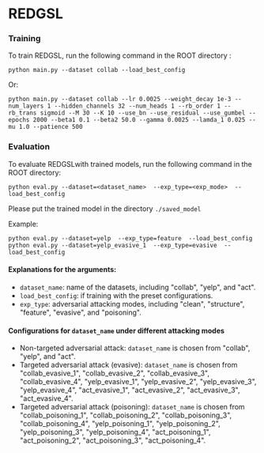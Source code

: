 # REDGSL

### Training

To train REDGSL, run the following command in the ROOT directory :

```train
python main.py --dataset collab --load_best_config
```

Or:

```
python main.py --dataset collab --lr 0.0025 --weight_decay 1e-3 --num_layers 1 --hidden_channels 32 --num_heads 1 --rb_order 1 --rb_trans sigmoid --M 30 --K 10 --use_bn --use_residual --use_gumbel --epochs 2000 --beta1 0.1 --beta2 50.0 --gamma 0.0025 --lamda_1 0.025 --mu 1.0 --patience 500
```

### Evaluation

To evaluate REDGSLwith trained models, run the following command in the ROOT directory:

```eval
python eval.py --dataset=<dataset_name>  --exp_type=<exp_mode>  --load_best_config
```

Please put the trained model in the directory `./saved_model`

Example:

```
python eval.py --dataset=yelp  --exp_type=feature  --load_best_config
python eval.py --dataset=yelp_evasive_1  --exp_type=evasive  --load_best_config
```

#### Explanations for the arguments:

- `dataset_name`: name of the datasets, including "collab", "yelp", and "act".
- `load_best_config`: if training with the preset configurations. 
- `exp_type`: adversarial attacking modes, including "clean", "structure", "feature", "evasive", and "poisoning".

#### Configurations for `dataset_name` under different attacking modes

- Non-targeted adversarial attack: `dataset_name` is chosen from "collab", "yelp", and "act".
- Targeted adversarial attack (evasive): `dataset_name` is chosen from "collab_evasive_1", "collab_evasive_2", "collab_evasive_3", "collab_evasive_4", "yelp_evasive_1", "yelp_evasive_2", "yelp_evasive_3", "yelp_evasive_4", "act_evasive_1", "act_evasive_2", "act_evasive_3", "act_evasive_4".
- Targeted adversarial attack (poisoning): `dataset_name` is chosen from "collab_poisoning_1", "collab_poisoning_2", "collab_poisoning_3", "collab_poisoning_4", "yelp_poisoning_1", "yelp_poisoning_2", "yelp_poisoning_3", "yelp_poisoning_4", "act_poisoning_1", "act_poisoning_2", "act_poisoning_3", "act_poisoning_4".
